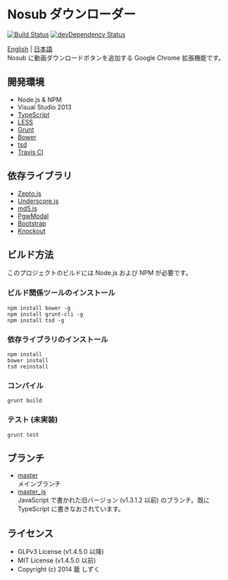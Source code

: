 Nosub ダウンローダー
==================
[![Build Status](https://travis-ci.org/shizuku613/NosubDownloader.svg?branch=master)](https://travis-ci.org/shizuku613/NosubDownloader)
[![devDependency Status](https://david-dm.org/shizuku613/NosubDownloader/dev-status.svg)](https://david-dm.org/shizuku613/NosubDownloader#info=devDependencies)

[English](README.md) | [日本語](README.ja.md)<br />
Nosub に動画ダウンロードボタンを追加する Google Chrome 拡張機能です。

## 開発環境
* Node.js & NPM
* Visual Studio 2013
* [TypeScript](http://www.typescriptlang.org)
* [LESS](http://lesscss.org)
* [Grunt](http://gruntjs.com)
* [Bower](http://bower.io)
* [tsd](http://definitelytyped.org/tsd/)
* [Travis CI](https://travis-ci.org)

## 依存ライブラリ
* [Zepto.js](http://zeptojs.com)
* [Underscore.js](http://underscorejs.org)
* [md5.js](http://labs.cybozu.co.jp/blog/mitsunari/2007/07/md5js_1.html)
* [PgwModal](http://pgwjs.com/pgwmodal/)
* [Bootstrap](http://getbootstrap.com)
* [Knockout](http://knockoutjs.com)

## ビルド方法
このプロジェクトのビルドには Node.js および NPM が必要です。

### ビルド関係ツールのインストール
```
npm install bower -g
npm install grunt-cli -g
npm install tsd -g
```

### 依存ライブラリのインストール
```
npm install
bower install
tsd reinstall
```

### コンパイル
```
grunt build
```

### テスト (未実装)
```
grunt test
```

## ブランチ
* [master](https://github.com/shizuku613/NosubDownloader/tree/master)<br />
メインブランチ
* [master_js](https://github.com/shizuku613/NosubDownloader/tree/master_js)<br />
JavaScript で書かれた旧バージョン (v1.3.1.2 以前) のブランチ。既に TypeScript に書きなおされています。

## ライセンス
* GLPv3 License (v1.4.5.0 以降)
* MIT License (v1.4.5.0 以前)
* Copyright (c) 2014 籠 しずく 